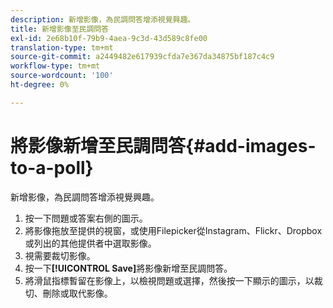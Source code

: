 ```yaml
---
description: 新增影像，為民調問答增添視覺興趣。
title: 新增影像至民調問答
exl-id: 2e68b10f-79b9-4aea-9c3d-43d589c8fe00
translation-type: tm+mt
source-git-commit: a2449482e617939cfda7e367da34875bf187c4c9
workflow-type: tm+mt
source-wordcount: '100'
ht-degree: 0%

---
```


# 將影像新增至民調問答{#add-images-to-a-poll}

新增影像，為民調問答增添視覺興趣。

1. 按一下問題或答案右側的圖示。
1. 將影像拖放至提供的視窗，或使用Filepicker從Instagram、Flickr、Dropbox或列出的其他提供者中選取影像。
1. 視需要裁切影像。
1. 按一下&#x200B;**[!UICONTROL Save]**&#x200B;將影像新增至民調問答。
1. 將滑鼠指標暫留在影像上，以檢視問題或選擇，然後按一下顯示的圖示，以裁切、刪除或取代影像。
